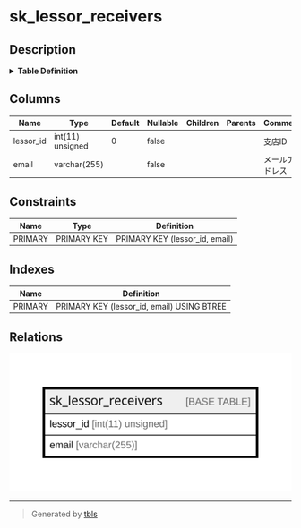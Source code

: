 # sk_lessor_receivers

## Description

<details>
<summary><strong>Table Definition</strong></summary>

```sql
CREATE TABLE `sk_lessor_receivers` (
  `lessor_id` int(11) unsigned NOT NULL DEFAULT '0' COMMENT '支店ID',
  `email` varchar(255) NOT NULL COMMENT 'メールアドレス',
  PRIMARY KEY (`lessor_id`,`email`)
) ENGINE=InnoDB DEFAULT CHARSET=utf8
```

</details>

## Columns

| Name | Type | Default | Nullable | Children | Parents | Comment |
| ---- | ---- | ------- | -------- | -------- | ------- | ------- |
| lessor_id | int(11) unsigned | 0 | false |  |  | 支店ID |
| email | varchar(255) |  | false |  |  | メールアドレス |

## Constraints

| Name | Type | Definition |
| ---- | ---- | ---------- |
| PRIMARY | PRIMARY KEY | PRIMARY KEY (lessor_id, email) |

## Indexes

| Name | Definition |
| ---- | ---------- |
| PRIMARY | PRIMARY KEY (lessor_id, email) USING BTREE |

## Relations

![er](sk_lessor_receivers.svg)

---

> Generated by [tbls](https://github.com/k1LoW/tbls)
